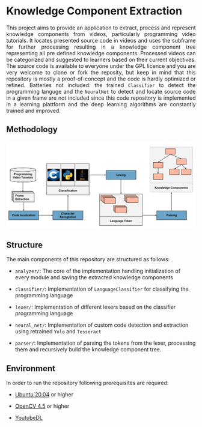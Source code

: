 # Knowledge Component Extraction

<div align="justify" >
This project aims to provide an application to extract, process and represent knowledge components from videos, particularly programming video tutorials. It locates presented source code in videos and uses the subframe for further processing resulting in a knowledge component tree representing all pre defined knowledge components. Processed videos can be categorized and suggested to learners based on their current objectives.
The source code is available to everyone under the GPL licence and you are very welcome to clone or fork the reposity, but keep in mind that this repository is mostly a proof-of-concept and the code is hardly optimized or refined.
Batteries not included: the trained <code>Classifier</code> to detect the programming languge and the <code>NeuralNet</code> to detect and locate source code in a given frame are not included since this code repository is implemented in a learning plattform and the deep learning algorithms are constantly trained and improved.
</div>

## Methodology
<img src="./misc/methodology.png">

## Structure

The main components of this repository are structured as follows:

* `analyzer/`: The core of the implementation handling initialization of every module and saving
    the extracted knowledge components

* `classifier/`: Implementation of `LanguageClassifier` for classifying the programming language

* `lexer/`: Implementation of different lexers based on the classifier programming language

* `neural_net/`: Implementation of custom code detection and extraction using retrained
    `Yolo` and `Tesseract`

* `parser/`: Implementation of parsing the tokens from the lexer, processing them and recursively build
    the knowledge component tree.

## Environment
In order to run the repository following prerequisites are required:
* [Ubuntu 20.04](https://releases.ubuntu.com/20.04/) or higher

* [OpenCV 4.5](https://opencv.org/) or higher

* [YoutubeDL](https://youtube-dl.org/)

